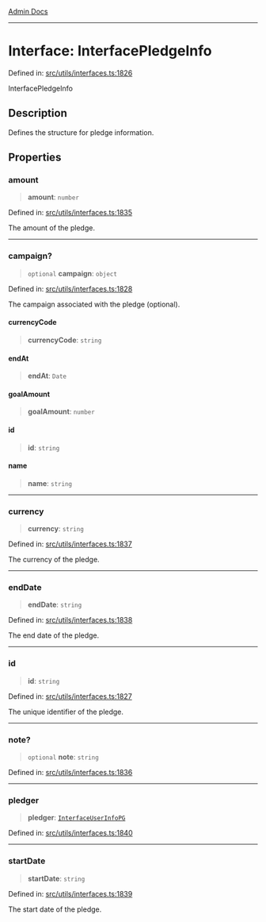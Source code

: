 [Admin Docs](/)

***

# Interface: InterfacePledgeInfo

Defined in: [src/utils/interfaces.ts:1826](https://github.com/PalisadoesFoundation/talawa-admin/blob/main/src/utils/interfaces.ts#L1826)

InterfacePledgeInfo

## Description

Defines the structure for pledge information.

## Properties

### amount

> **amount**: `number`

Defined in: [src/utils/interfaces.ts:1835](https://github.com/PalisadoesFoundation/talawa-admin/blob/main/src/utils/interfaces.ts#L1835)

The amount of the pledge.

***

### campaign?

> `optional` **campaign**: `object`

Defined in: [src/utils/interfaces.ts:1828](https://github.com/PalisadoesFoundation/talawa-admin/blob/main/src/utils/interfaces.ts#L1828)

The campaign associated with the pledge (optional).

#### currencyCode

> **currencyCode**: `string`

#### endAt

> **endAt**: `Date`

#### goalAmount

> **goalAmount**: `number`

#### id

> **id**: `string`

#### name

> **name**: `string`

***

### currency

> **currency**: `string`

Defined in: [src/utils/interfaces.ts:1837](https://github.com/PalisadoesFoundation/talawa-admin/blob/main/src/utils/interfaces.ts#L1837)

The currency of the pledge.

***

### endDate

> **endDate**: `string`

Defined in: [src/utils/interfaces.ts:1838](https://github.com/PalisadoesFoundation/talawa-admin/blob/main/src/utils/interfaces.ts#L1838)

The end date of the pledge.

***

### id

> **id**: `string`

Defined in: [src/utils/interfaces.ts:1827](https://github.com/PalisadoesFoundation/talawa-admin/blob/main/src/utils/interfaces.ts#L1827)

The unique identifier of the pledge.

***

### note?

> `optional` **note**: `string`

Defined in: [src/utils/interfaces.ts:1836](https://github.com/PalisadoesFoundation/talawa-admin/blob/main/src/utils/interfaces.ts#L1836)

***

### pledger

> **pledger**: [`InterfaceUserInfoPG`](InterfaceUserInfoPG.md)

Defined in: [src/utils/interfaces.ts:1840](https://github.com/PalisadoesFoundation/talawa-admin/blob/main/src/utils/interfaces.ts#L1840)

***

### startDate

> **startDate**: `string`

Defined in: [src/utils/interfaces.ts:1839](https://github.com/PalisadoesFoundation/talawa-admin/blob/main/src/utils/interfaces.ts#L1839)

The start date of the pledge.
